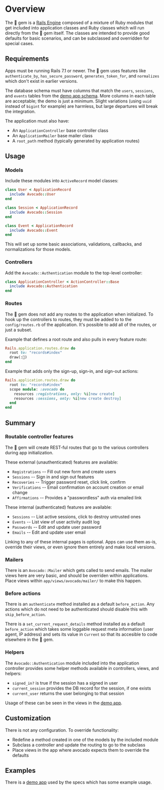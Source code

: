 # Overview

The 🥑 gem is a [Rails Engine] composed of a mixture of Ruby modules that get
included into application classes and Ruby classes which will run directly from
the 🥑 gem itself. The classes are intended to provide good defaults for basic
scenarios, and can be subclassed and overridden for special cases.

## Requirements

Apps must be running Rails 7.1 or newer. The 🥑 gem uses features like
`authenticate_by`, `has_secure_password`, `generates_token_for`, and
`normalizes` which don't exist in earlier versions.

The database schema must have columns that match the `users`, `sessions`, and
`events` tables from the [demo app schema]. More columns in each table are
acceptable; the demo is just a minimum. Slight variations (using `uuid` instead
of `bigint` for example) are harmless, but large departures will break the
integration.

The application must also have:

- An `ApplicationController` base controller class
- An `ApplicationMailer` base mailer class
- A `root_path` method (typically generated by application routes)

## Usage

### Models

Include these modules into `ActiveRecord` model classes:

```ruby
class User < ApplicationRecord
  include Avocado::User
end

class Session < ApplicationRecord
  include Avocado::Session
end

class Event < ApplicationRecord
  include Avocado::Event
end
```

This will set up some basic associations, validations, callbacks, and
normalizations for those models.

### Controllers

Add the `Avocado::Authentication` module to the top-level controller:

```ruby
class ApplicationController < ActionController::Base
  include Avocado::Authentication
end
```

### Routes

The 🥑 gem does not add any routes to the application when initialized. To hook
up the controllers to routes, they must be added to to the `config/routes.rb` of
the application. It's possible to add all of the routes, or just a subset.

Example that defines a root route and also pulls in every feature route:

```ruby
Rails.application.routes.draw do
  root to: "records#index"
  draw(:🥑)
end
```

Example that adds only the sign-up, sign-in, and sign-out actions:

```ruby
Rails.application.routes.draw do
  root to: "records#index"
  scope module: :avocado do
    resources :registrations, only: %i[new create]
    resources :sessions, only: %i[new create destroy]
  end
end
```

## Summary

### Routable controller features

The 🥑 gem will create REST-ful routes that go to the various controllers during
app initialization.

These external (unauthenticated) features are available:

- `Registrations` -- Fill out new form and create users
- `Sessions` -- Sign in and sign out features
- `Recoveries` -- Trigger password reset, click link, confirm
- `Verifications` -- Email confirmation on account creation or email change
- `Affirmations` -- Provides a "passwordless" auth via emailed link

These internal (authenticated) features are available:

- `Sessions` -- List active sessions, click to destroy untrusted ones
- `Events` -- List view of user activity audit log
- `Passwords` -- Edit and update user password
- `Emails` -- Edit and update user email

Linking to any of these internal pages is optional. Apps can use them as-is,
override their views, or even ignore them entirely and make local versions.

### Mailers

There is an `Avocado::Mailer` which gets called to send emails. The mailer views
here are very basic, and should be overriden within applications. Place views
within `app/views/avocado/mailer/` to make this happen.

### Before actions

There is an `authenticate` method installed as a default `before_action`. Any
actions which do not need to be authenticated should disable this with
`skip_before_action`.

There is a `set_current_request_details` method installed as a default
`before_action` which takes some loggable request meta information (user agent,
IP address) and sets its value in `Current` so that its accesible to code
elsewhere in the 🥑 gem.

### Helpers

The `Avocado::Authentication` module included into the application controller
provides some helper methods available in controllers, views, and helpers:

- `signed_in?` is true if the session has a signed in user
- `current_session` provides the DB record for the session, if one exists
- `current_user` returns the user belonging to that session

Usage of these can be seen in the views in the [demo app].

## Customization

There is not any configuration. To override functionality:

- Redefine a method created in one of the models by the included module
- Subclass a controller and update the routing to go to the subclass
- Place views in the app where avocado expects them to override the defaults

## Examples

There is a [demo app] used by the specs which has some example usage.

[demo app schema]: https://github.com/tcuwp/avocado/blob/main/spec/internal/db/schema.rb
[demo app]: https://github.com/tcuwp/avocado/blob/main/spec/internal
[Rails Engine]: https://guides.rubyonrails.org/engines.html#what-are-engines-questionmark